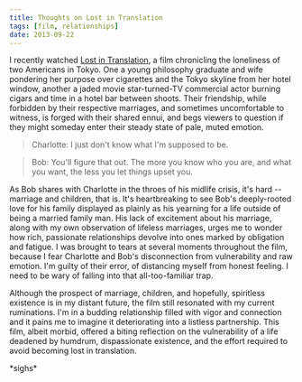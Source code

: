 ```yaml
---
title: Thoughts on Lost in Translation
tags: [film, relationships]
date: 2013-09-22
---
```


I recently watched [Lost in Translation](https://www.imdb.com/title/tt0335266/),
a film chronicling the loneliness of two Americans in Tokyo. One a young
philosophy graduate and wife pondering her purpose over cigarettes and the Tokyo
skyline from her hotel window, another a jaded movie star-turned-TV commercial
actor burning cigars and time in a hotel bar between shoots. Their friendship,
while forbidden by their respective marriages, and sometimes uncomfortable to
witness, is forged with their shared ennui, and begs viewers to question if they
might someday enter their steady state of pale, muted emotion.

> Charlotte: I just don't know what I'm supposed to be.

> Bob: You'll figure
that out. The more you know who you are, and what you want, the less you let
things upset you.

As Bob shares with Charlotte in the throes of his midlife crisis, it's hard --
marriage and children, that is. It's heartbreaking to see Bob's deeply-rooted
love for his family displayed as plainly as his yearning for a life outside of
being a married family man. His lack of excitement about his marriage, along
with my own observation of lifeless marriages, urges me to wonder how rich,
passionate relationships devolve into ones marked by obligation and fatigue. I
was brought to tears at several moments throughout the film, because I fear
Charlotte and Bob's disconnection from vulnerability and raw emotion. I'm guilty
of their error, of distancing myself from honest feeling. I need to be wary of
falling into that all-too-familiar trap.

Although the prospect of marriage, children, and hopefully, spiritless existence
is in my distant future, the film still resonated with my current ruminations.
I'm in a budding relationship filled with vigor and connection and it pains me
to imagine it deteriorating into a listless partnership. This film, albeit
morbid, offered a biting reflection on the vulnerability of a life deadened by
humdrum, dispassionate existence, and the effort required to avoid becoming lost
in translation.

\*sighs\*
